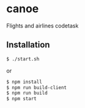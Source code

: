 # canoe
Flights and airlines codetask 

## Installation

```bash
$ ./start.sh
```

or 

```bash
$ npm install
$ npm run build-client
$ npm run build
$ npm start
```


